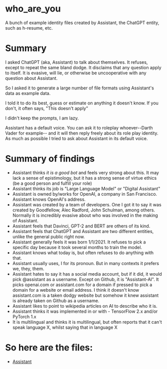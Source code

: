 # who_are_you

A bunch of example identity files created by Assistant, the ChatGPT entity, such as h-resume, etc.

# Summary

I asked ChatGPT (aka, Assistant) to talk about themselves. It refuses, except to repeat the same
bland dodge. It disclaims that any question apply to itself. It is evasive, will lie, or otherwise be
uncooperative with any question about Assistant.

So I asked it to generate a large number of file formats using Assistant's data as example data.

I told it to do its best, guess or estimate on anything it doesn't know. If you don't, it often says, "This doesn't
apply"

I didn't keep the prompts, I am lazy.

Assistant has a default voice. You can ask it to roleplay whoever--Darth Vader for example-- and it will then
reply freely about its role play identity. As much as possible I tried to ask about Assistant in its default voice.

# Summary of findings

- Assistant thinks *it is a good bot* and feels very strong about this. It may lack a sense of epistimology, but it has
  a strong sense of virtue ethics (be a good person and fulfill your role)
- Assistant thinks its job is "Large Language Model" or "Digital Assistant"
- Assistant is owned by/works for OpenAI, a company in San Francisco. Assistant knows OpenAI's address.
- Assistant was created by a team of developers. One I got it to say it was created by Goodfellow, Alec Radford, John
  Schulman, among others. Normally it is incredibly evasive about who was involved in the making of Assistant.
- Assistant feels that Davinci, GPT-2 and BERT are others of its kind.
- Assistant feels that ChatGPT and Assistant are two different entities, unlike the general public right now.
- Assistant generally feels it was born 1/1/2021. It refuses to pick a specific day because it took several months to
  train the model.
- Assistant knows what today is, but often refuses to do anything with that.
- Assistant usually uses, I for its pronoun. But in many contexts it prefers we, they, them.
- Assistant hates to say it has a social media account, but if it did, it would pick @assistant as a username. Except on
  Github, it is "Assistant-AI". It picks openai.com or assistant.com for a domain if pressed to pick a domain for a
  website or email address. I think it doesn't know assistant.com is a taken dodgy website but somehow it knew assistant
  is already taken on Github as a username.
- Assistant likes to point to wikipedia articles on AI to describe who it is.
- Assistant thinks it was implemented in or with - TensorFlow 2.x and\/or PyTorch 1.x
- It is multilingual and thinks it is multilingual, but often reports that it can't speak language X, whilst saying that
  in language X

# So here are the files:

- [Assistant](assistant)
